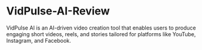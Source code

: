# VidPulse-AI-Review
VidPulse AI is an AI-driven video creation tool that enables users to produce engaging short videos, reels, and stories tailored for platforms like YouTube, Instagram, and Facebook.
